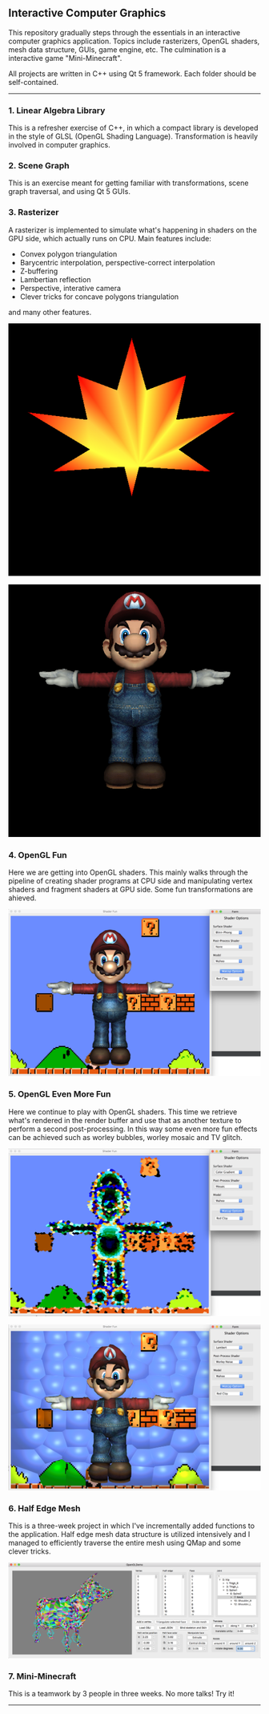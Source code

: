 ## Interactive Computer Graphics
This repository gradually steps through the essentials in an interactive computer graphics application. Topics include rasterizers, OpenGL shaders, mesh data structure, GUIs, game engine, etc. The culmination is a interactive game "Mini-Minecraft".

All projects are written in C++ using Qt 5 framework. Each folder should be self-contained.

---------
### 1. Linear Algebra Library
This is a refresher exercise of C++, in which a compact library is developed in the style of GLSL (OpenGL Shading Language). Transformation is heavily involved in computer graphics.

### 2. Scene Graph
This is an exercise meant for getting familiar with transformations, scene graph traversal, and using Qt 5 GUIs.
 
### 3. Rasterizer
A rasterizer is implemented to simulate what's happening in shaders on the GPU side, which actually runs on CPU. Main features include:

- Convex polygon triangulation
- Barycentric interpolation, perspective-correct interpolation
- Z-buffering
- Lambertian reflection
- Perspective, interative camera
- Clever tricks for concave polygons triangulation

and many other features.

![alt text](https://raw.githubusercontent.com/DianCh/Interactive_Computer_Graphics/master/3_Rasterizer/result_images/2D_maple_leaf.bmp "concave")

![alt text](https://raw.githubusercontent.com/DianCh/Interactive_Computer_Graphics/master/3_Rasterizer/result_images/3D_wahoo.bmp "wahoo")

### 4. OpenGL Fun
Here we are getting into OpenGL shaders. This mainly walks through the pipeline of creating shader programs at CPU side and manipulating vertex shaders and fragment shaders at GPU side. Some fun transformations are ahieved.

![alt text](https://github.com/DianCh/Interactive_Computer_Graphics/blob/master/4_OpenGL_Fun/demo.png "fun")

### 5. OpenGL Even More Fun
Here we continue to play with OpenGL shaders. This time we retrieve what's rendered in the render buffer and use that as another texture to perform a second post-processing. In this way some even more fun effects can be achieved such as worley bubbles, worley mosaic and TV glitch.

![alt text](https://github.com/DianCh/Interactive_Computer_Graphics/blob/master/5_OpenGL_Even_More_Fun/demo1.png "fun1")

![alt text](https://github.com/DianCh/Interactive_Computer_Graphics/blob/master/5_OpenGL_Even_More_Fun/demo2.png "fun2")

### 6. Half Edge Mesh
This is a three-week project in which I've incrementally added functions to the application. Half edge mesh data structure is utilized intensively and I managed to efficiently traverse the entire mesh using QMap and some clever tricks.

![alt text](https://github.com/DianCh/Interactive_Computer_Graphics/blob/master/6_Half_Edge_Mesh/demo.png "mesh")

### 7. Mini-Minecraft
This is a teamwork by 3 people in three weeks. No more talks! Try it!


-------------------------
